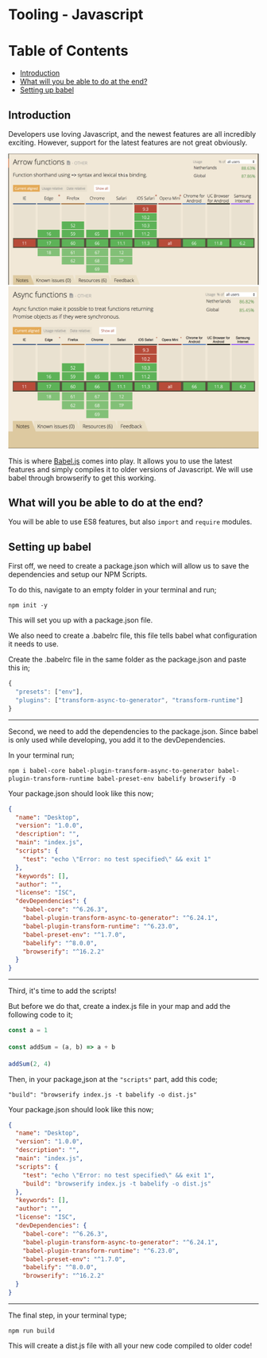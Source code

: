 # Tooling - Javascript

# Table of Contents
- [Introduction](#introduction)
- [What will you be able to do at the end?](#what-will-you-be-able-to-do-at-the-end)
- [Setting up babel](#setting-up-babel)

## Introduction

Developers use loving Javascript, and the newest features are all incredibly exciting. However, support for the latest features are not great obviously.

![Arrow Function support](images/arrowfunctionsupport.png)
![Async Function support](images/supportasyncawait.png)


This is where [Babel.js](https://babeljs.io/) comes into play. It allows you to use the latest features and simply compiles it to older versions of Javascript. We will use babel through browserify to get this working.

## What will you be able to do at the end?

You will be able to use ES8 features, but also ```import``` and ```require``` modules.

## Setting up babel

First off, we need to create a package.json which will allow us to save the dependencies and setup our NPM Scripts.

To do this, navigate to an empty folder in your terminal and run;

```
npm init -y
```

This will set you up with a package.json file.

We also need to create a .babelrc file, this file tells babel what configuration it needs to use.

Create the .babelrc file in the same folder as the package.json and paste this in;

```js
{
  "presets": ["env"],
  "plugins": ["transform-async-to-generator", "transform-runtime"]
}
```

---

Second, we need to add the dependencies to the package.json. Since babel is only used while developing, you add it to the devDependencies.

In your terminal run;

```
npm i babel-core babel-plugin-transform-async-to-generator babel-plugin-transform-runtime babel-preset-env babelify browserify -D
```

Your package.json should look like this now;

```json
{
  "name": "Desktop",
  "version": "1.0.0",
  "description": "",
  "main": "index.js",
  "scripts": {
    "test": "echo \"Error: no test specified\" && exit 1"
  },
  "keywords": [],
  "author": "",
  "license": "ISC",
  "devDependencies": {
    "babel-core": "^6.26.3",
    "babel-plugin-transform-async-to-generator": "^6.24.1",
    "babel-plugin-transform-runtime": "^6.23.0",
    "babel-preset-env": "^1.7.0",
    "babelify": "^8.0.0",
    "browserify": "^16.2.2"
  }
}
```

---

Third, it's time to add the scripts!

But before we do that, create a index.js file in your map and add the following code to it;

```js
const a = 1

const addSum = (a, b) => a + b

addSum(2, 4)
```

Then, in your package,json at the ```"scripts"``` part, add this code;

```
"build": "browserify index.js -t babelify -o dist.js"
```

Your package.json should look like this now;

```json
{
  "name": "Desktop",
  "version": "1.0.0",
  "description": "",
  "main": "index.js",
  "scripts": {
    "test": "echo \"Error: no test specified\" && exit 1",
    "build": "browserify index.js -t babelify -o dist.js"
  },
  "keywords": [],
  "author": "",
  "license": "ISC",
  "devDependencies": {
    "babel-core": "^6.26.3",
    "babel-plugin-transform-async-to-generator": "^6.24.1",
    "babel-plugin-transform-runtime": "^6.23.0",
    "babel-preset-env": "^1.7.0",
    "babelify": "^8.0.0",
    "browserify": "^16.2.2"
  }
}

```

---

The final step, in your terminal type;

```
npm run build
```

This will create a dist.js file with all your new code compiled to older code!